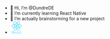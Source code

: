 - 👋 Hi, I’m @DundreDE
- 🌱 I’m currently learning React Native
- 💞️ I’m actually brainstorming for a new project
- <img src="https://github.com/devicons/devicon/blob/master/icons/react/react-original-wordmark.svg" title="React" alt="React" width="40" height="40"/>&nbsp;
